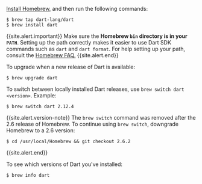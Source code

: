 [Install Homebrew,](https://brew.sh)
and then run the following commands:

```terminal
$ brew tap dart-lang/dart
$ brew install dart
```
{{site.alert.important}}
  Make sure the **Homebrew `bin` directory is in your `PATH`**. Setting up the
  path correctly makes it easier to use Dart SDK commands such as `dart` and
  `dart format`. For help setting up your path, consult the [Homebrew
  FAQ.](https://docs.brew.sh/FAQ)
{{site.alert.end}}

To upgrade when a new release of Dart is available:

```terminal
$ brew upgrade dart
```

To switch between locally installed Dart releases, use
`brew switch dart <version>`. Example:

```terminal
$ brew switch dart 2.12.4
```

{{site.alert.version-note}}
  The `brew switch` command was removed
  after the 2.6 release of Homebrew.
  To continue using `brew switch`,
  downgrade Homebrew to a 2.6 version:
  ```terminal
  $ cd /usr/local/Homebrew && git checkout 2.6.2
  ```
{{site.alert.end}}

To see which versions of Dart you've installed:

```terminal
$ brew info dart
```
